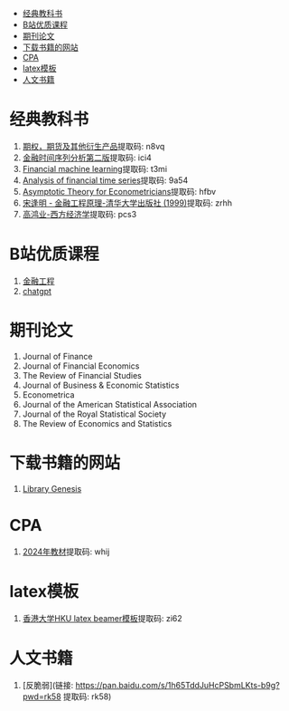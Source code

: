 - [经典教科书](#经典教科书)
- [B站优质课程](#B站优质课程)
- [期刊论文](#期刊论文)
- [下载书籍的网站](#下载书籍的网站)
- [CPA](#CPA)
- [latex模板](#latex模板)
- [人文书籍](#人文书籍)
# 经典教科书
1. [期权，期货及其他衍生产品](https://pan.baidu.com/s/1exibvNOPn4i8aD8beH4o-w?pwd=n8vq)提取码: n8vq
2. [金融时间序列分析第二版](https://pan.baidu.com/s/1CkTfzMCCc9vPYXeQDjPXmQ?pwd=ici4)提取码: ici4
3. [Financial machine learning](https://pan.baidu.com/s/17G3Sxi7rJ6-tsPgCMYtXlw?pwd=t3mi)提取码: t3mi
4. [Analysis of financial time series](https://pan.baidu.com/s/1NX-KZVCeGYMLuqaxWHwb5A?pwd=9a54)提取码: 9a54
5. [Asymptotic Theory for Econometricians](https://pan.baidu.com/s/1Gwaki5l73hDgo9qa3hoYmg?pwd=hfbv)提取码: hfbv
6. [宋逢明 - 金融工程原理-清华大学出版社 (1999)](https://pan.baidu.com/s/1iVRb_mZMsqqHVMgQNoZmqw?pwd=zrhh)提取码: zrhh
7. [高鸿业-西方经济学](https://pan.baidu.com/s/1Ag1a0KI8Q4YORinRj3iKxA?pwd=pcs3)提取码: pcs3

# B站优质课程
1. [金融工程](https://www.bilibili.com/video/BV1TF411T7m5/?spm_id_from=333.788&vd_source=76c7850fa4d74c2a9ddeccdc5474983f)
2. [chatgpt](https://www.bilibili.com/video/BV17t4218761?p=1&vd_source=76c7850fa4d74c2a9ddeccdc5474983f)

# 期刊论文
1. Journal of Finance
2. Journal of Financial Economics
3. The Review of Financial Studies
4. Journal of Business & Economic Statistics
5. Econometrica
6. Journal of the American Statistical Association
7. Journal of the Royal Statistical Society
8. The Review of Economics and Statistics
# 下载书籍的网站
1. [Library Genesis](https://libgen.rs/)
# CPA
1. [2024年教材](https://pan.baidu.com/s/16o6kH1khCLVIV5BUJ0Z1nw?pwd=whij)提取码: whij

# latex模板
1. [香港大学HKU latex beamer模板](https://pan.baidu.com/s/1UgxwMJVcC1lzYQoBsHzg7Q?pwd=zi62)提取码: zi62

# 人文书籍
1. [反脆弱](链接: https://pan.baidu.com/s/1h65TddJuHcPSbmLKts-b9g?pwd=rk58 提取码: rk58)
